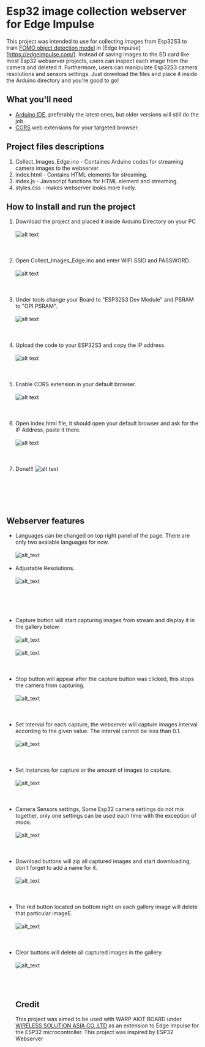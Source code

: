 # Esp32 image collection webserver for Edge Impulse
This project was intended to use for collecting images from Esp32S3 to train [FOMO object detection model](https://edge-impulse.gitbook.io/docs/edge-impulse-studio/learning-blocks/object-detection/fomo-object-detection-for-constrained-devices) in [Edge Impulse][https://edgeimpulse.com/]. Instead of saving images to the SD card like most Esp32 webserver projects, users can inspect each image from the camera and deleted it. Furthermore, users can manipulate Esp32S3 camera resolutions and sensors settings. Just download the files and place it inside the Arduino directory and you're good to go! 

## What you'll need
- [Arduino IDE](https://www.arduino.cc/en/software), preferably the latest ones, but older versions will still do the job.
- [CORS](https://chromewebstore.google.com/detail/allow-cors-access-control/lhobafahddgcelffkeicbaginigeejlf?hl=en) web extensions for your targeted browser.

## Project files descriptions

1. Collect_Images_Edge.ino - Containes Arduino codes for streaming camera images to the webserver.
2. index.html - Contains HTML elements for streaming.
3. index.js - Javascript functions for HTML element and streaming.
4. styles.css - makes webserver looks more lively.


## How to Install and run the project

1. Download the project and placed it inside Arduino Directory on your PC <br /><br />
![alt text](/Images_for_readme/folder_directory.PNG)
<br /><br /><br /><br />
2. Open Collect_Images_Edge.ino and enter WIFI SSID and PASSWORD.<br /><br />
![alt text](/Images_for_readme/ssidPassword.PNG)
<br /><br /><br /><br />
3. Under tools change your Board to "ESP32S3 Dev Module" and PSRAM to "OPI PSRAM".<br /><br />
![alt text](/Images_for_readme/IDE_configure.PNG)
<br /><br /><br /><br />
4. Upload the code to your ESP32S3 and copy the IP address. <br /><br />
![alt text](/Images_for_readme/ip_IDE.PNG)
<br /><br /><br /><br />
5. Enable CORS extension in your default browser.<br /><br />
![alt text](/Images_for_readme/CORS.PNG)
<br /><br /><br /><br />
6. Open index.html file, it should open your default browser and ask for the IP Address, paste it there.<br /><br />
![alt text](/Images_for_readme/ip_prompt.PNG)
<br /><br /><br /><br />
7. Done!!!
![alt text](/Images_for_readme/done.PNG)<br /><br />
<br /><br /><br /><br />
## Webserver features
- Languages can be changed on top right panel of the page. There are only two avaiable languages for now. <br /><br />
![alt_text](/Images_for_readme/language.PNG)
<br /><br />
- Adjustable Resolutions. <br /><br />
![alt_text](/Images_for_readme/resolution.PNG)<br /><br />
<br /><br /><br /><br />
- Capture button will start capturing images from stream and display it in the gallery below. <br /><br />
![alt_text](/Images_for_readme/capture.PNG)
<br /><br />
![alt_text](/Images_for_readme/gallery_img.PNG)
<br /><br /><br /><br />
- Stop button will appear after the capture button was clicked, this stops the camera from capturing. <br /> <br />
![alt_text](/Images_for_readme/stop.PNG)
<br /> <br /><br /> <br />
- Set Interval for each capture, the webserver will capture images interval according to the given value. The interval cannot be less than 0.1.<br /> <br />
![alt_text](/Images_for_readme/interval.PNG)
<br /> <br /><br /> <br />
- Set Instances for capture or the amount of images to capture.<br /> <br />
![alt_text](/Images_for_readme/instance.PNG)
<br /> <br /><br /> <br />
- Camera Sensors settings, Some Esp32 camera settings do not mix together, only one settings can be used each time with the exception of mode.<br /> <br />
![alt_text](/Images_for_readme/settings.PNG)
<br /> <br /><br /> <br />
- Download buttons will zip all captured images and start downloading, don't forget to add a name for it.<br /> <br />
![alt_text](/Images_for_readme/download.PNG)
<br /> <br /><br /> <br />
- The red button located on bottom right on each gallery image will delete that particular imageE.<br /> <br />
![alt_text](/Images_for_readme/delete.PNG)
<br /> <br /><br /> <br />
- Clear buttons will delete all captured images in the gallery.<br /> <br />
![alt_text](/Images_for_readme/clear.PNG)
<br /> <br /><br /> <br />
  ## Credit
  This project was aimed to be used with WARP AIOT BOARD under [WIRELESS SOLUTION ASIA CO.,LTD](https://wirelesssolution.asia/) as an extension to Edge Impulse for the ESP32 microcontroller. This project was inspired by ESP32 Webserver
